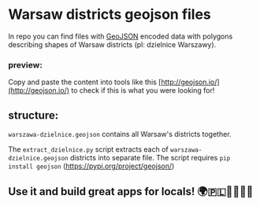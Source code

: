 # Warsaw districts geojson files


In repo you can find files with [GeoJSON](https://en.wikipedia.org/wiki/GeoJSON) encoded data with polygons describing shapes of Warsaw districts (pl: dzielnice Warszawy).

### preview:


Copy and paste the content into tools like this [http://geojson.io/](http://geojson.io/) to check if this is what you were looking for!

## structure:

`warszawa-dzielnice.geojson` contains all Warsaw's districts together.

The `extract_dzielnice.py` script extracts each of `warszawa-dzielnice.geojson` districts into separate file.
The script requires `pip install geojson` (https://pypi.org/project/geojson/)


## Use it and build great apps for locals! 🌍🇵🇱👩‍💻👨‍💻



